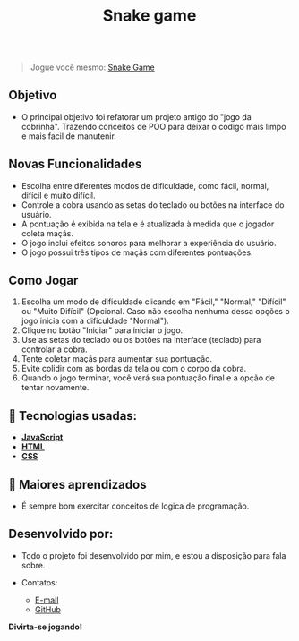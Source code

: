 <h1 align=center> Snake game </h1>

<br>



<br>

> Jogue você mesmo: <a href="" target="_blank">Snake Game</a>

## Objetivo

- O principal objetivo foi refatorar um projeto antigo do "jogo da cobrinha". Trazendo conceitos de POO para deixar o código mais limpo e mais facil de manutenir.

## Novas Funcionalidades

- Escolha entre diferentes modos de dificuldade, como fácil, normal, difícil e muito difícil.
- Controle a cobra usando as setas do teclado ou botões na interface do usuário.
- A pontuação é exibida na tela e é atualizada à medida que o jogador coleta maçãs.
- O jogo inclui efeitos sonoros para melhorar a experiência do usuário.
- O jogo possui três tipos de maçãs com diferentes pontuações.

## Como Jogar

1. Escolha um modo de dificuldade clicando em "Fácil," "Normal," "Difícil" ou "Muito Difícil" (Opcional. Caso não escolha nenhuma dessa opções o jogo inicia com a dificuldade "Normal").
2. Clique no botão "Iniciar" para iniciar o jogo.
3. Use as setas do teclado ou os botões na interface (teclado) para controlar a cobra.
4. Tente coletar maçãs para aumentar sua pontuação.
5. Evite colidir com as bordas da tela ou com o corpo da cobra.
6. Quando o jogo terminar, você verá sua pontuação final e a opção de tentar novamente.

## 🚀 Tecnologias usadas:

* **[ JavaScript ](https://developer.mozilla.org/en-US/docs/Web/JavaScript)**
* **[ HTML ](https://developer.mozilla.org/pt-BR/docs/Web/HTML)**
* **[ CSS ](https://developer.mozilla.org/pt-BR/docs/Web/CSS)**


## 📝 Maiores aprendizados

- É sempre bom exercitar conceitos de logica de programação.

## Desenvolvido por:

- Todo o projeto foi desenvolvido por mim, e estou a disposição para fala sobre.

-  Contatos:
    - <a href="mailto:ronaldofidelis.ti@gmail.com" target="_blank">E-mail</a>
    - <a href="https://github.com/RonaldoFidelis" target="_blank">GitHub</a>

**Divirta-se jogando!**
